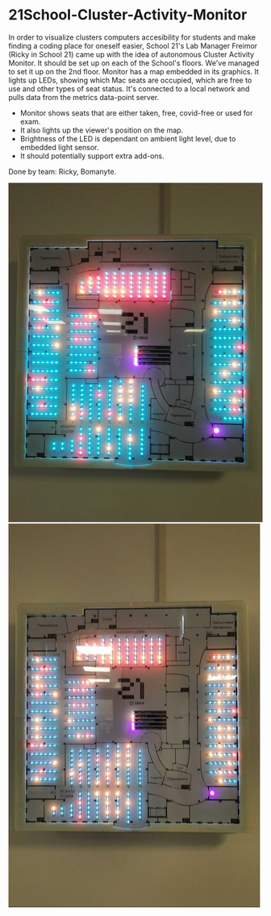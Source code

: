 # 21School-Cluster-Activity-Monitor
In order to visualize clusters computers accesibility for students and make finding a coding place for oneself easier, School 21's Lab Manager Freimor (Ricky in School 21) came up with the idea of autonomous Cluster Activity Monitor.
It should be set up on each of the School's floors. We've managed to set it up on the 2nd floor.
Monitor has a map embedded in its graphics. It lights up LEDs, showing which Mac seats are occupied, which are free to use and other types of seat status. It's connected to a local network and pulls data from the metrics data-point server. 
* Monitor shows seats that are either taken, free, covid-free or used for exam.
* It also lights up the viewer's position on the map.
* Brightness of the LED is dependant on ambient light level, due to embedded light sensor.
* It should potentially support extra add-ons.

Done by team: Ricky, Bomanyte.

![alt text](Pictures/1.jpg)
![alt text](Pictures/2.jpg)
